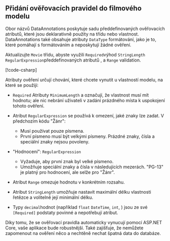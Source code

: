 <!-- USED in RP and MVC tutorial -->

## <a name="add-validation-rules-to-the-movie-model"></a>Přidání ověřovacích pravidel do filmového modelu

Obor názvů DataAnnotations poskytuje sadu předdefinovaných ověřovacích atributů, které jsou deklarativně použity na třídu nebo vlastnost. DataAnnotations také obsahuje atributy `DataType` formátování, jako je to, které pomáhají s formátováním a neposkytují žádné ověření.

Aktualizujte `Movie` třídu, abyste využili `Required`výhod `StringLength` `RegularExpression`předdefinovaných atributů , a `Range` validation.

[!code-csharp[](~/tutorials/first-mvc-app/start-mvc/sample/MvcMovie22/Models/MovieDateRatingDA.cs?name=snippet1)]

Atributy ověření určují chování, které chcete vynutit u vlastností modelu, na které se použijí:

* `Required` Atributy `MinimumLength` a označují, že vlastnost musí mít hodnotu; ale nic nebrání uživateli v zadání prázdného místa k uspokojení tohoto ověření.
* Atribut `RegularExpression` se používá k omezení, jaké znaky lze zadat. V předchozím kódu "Žánr":

  * Musí používat pouze písmena.
  * První písmeno musí být velkými písmeny. Prázdné znaky, čísla a speciální znaky nejsou povoleny.

* "Hodnocení": `RegularExpression`

  * Vyžaduje, aby první znak byl velké písmeno.
  * Umožňuje speciální znaky a čísla v následujících mezerách. "PG-13" je platný pro hodnocení, ale selže pro "Žánr".

* Atribut `Range` omezuje hodnotu v konkrétním rozsahu.
* Atribut `StringLength` umožňuje nastavit maximální délku vlastnosti řetězce a volitelně její minimální délku.
* Typy `decimal`hodnot (například `float` `DateTime`, `int`, ) jsou ze své `[Required]` podstaty povinné a nepotřebují atribut.

Díky tomu, že se ověřovací pravidla automaticky vynucují pomocí ASP.NET Core, vaše aplikace bude robustnější. Také zajišťuje, že nemůžete zapomenout na ověření něco a nechtěně nechat špatná data do databáze.
